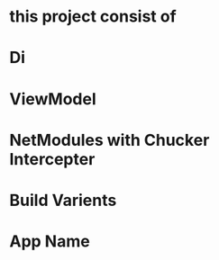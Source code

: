 # this project consist of
# Di
# ViewModel
# NetModules with Chucker Intercepter
# Build Varients
# App Name

